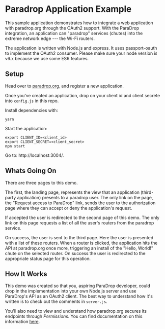 # Paradrop Application Example

This sample application demonstrates how to integrate a web application with paradrop.org through the OAuth2 support. With the ParaDrop integration, an application can "paradrop" services (chutes) into the extreme network edge --- the Wi-Fi routers.

The application is written with Node.js and express. It uses passport-oauth to implement the OAuth2 consumer. Please make sure your node version is v6.x because we use some ES6 features.

## Setup

Head over to [paradrop.org.](https://paradorp.org/) and register a new application.

Once you've created an application, drop on your client id and client secrete into `config.js` in this repo.

Install dependencies with:

```
yarn
```

Start the application:

```
export CLIENT_ID=<client_id>
export CLIENT_SECRET=<client_secret>
npm start
```

Go to: http://localhost:3004/.

## Whats Going On

There are three pages to this demo.

The first, the landing page, represents the view that an application (third-party application) presents to a paradrop user. The only link on the page, the "Request access to ParaDrop" link,
sends the user to the authorization page where they can accept or deny the application's request.

If accepted the user is redirected to the second page of this demo. The only link on this page requests a list of all the user's routers from the paradrop service.

On success, the user is sent to the third page. Here the user is presented with a list of these routers. When a router is clicked, the application hits the API at paradrop.org once more, triggering an install of the "Hello, World!" chute on the selected router. On success the user is redirected to the appropriate status page for this operation.

## How It Works

This demo was created so that you, aspiring ParaDrop developer, could drop in the implementation into your own Node.js server and use ParaDrop's API as an OAuth2 client. The best way to understand how it's written is to check out the comments in `server.js`.

You'll also need to view and understand how paradrop.org secures its endpoints through *Permissions*. You can find documentation on this information [here](https://paradrop.org/docs).
